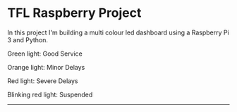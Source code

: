 # TFL Raspberry Project

In this project I'm building a multi colour led dashboard using a Raspberry Pi 3 and Python.

Green light: Good Service

Orange light: Minor Delays

Red light: Severe Delays

Blinking red light: Suspended

---------------------------------------------------

